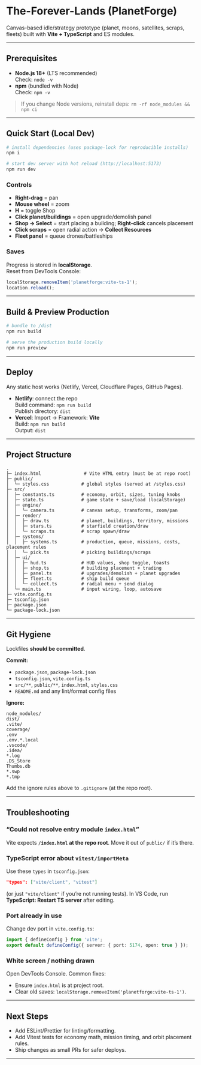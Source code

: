 # The-Forever-Lands (PlanetForge)

Canvas-based idle/strategy prototype (planet, moons, satellites, scraps, fleets) built with **Vite + TypeScript** and ES modules.

---

## Prerequisites

- **Node.js 18+** (LTS recommended)  
  Check: `node -v`
- **npm** (bundled with Node)  
  Check: `npm -v`

> If you change Node versions, reinstall deps: `rm -rf node_modules && npm ci`

---

## Quick Start (Local Dev)

```bash
# install dependencies (uses package-lock for reproducible installs)
npm i

# start dev server with hot reload (http://localhost:5173)
npm run dev
```

### Controls

- **Right-drag** = pan
- **Mouse wheel** = zoom
- **H** = toggle Shop
- **Click planet/buildings** = open upgrade/demolish panel
- **Shop → Select** = start placing a building; **Right-click** cancels placement
- **Click scraps** = open radial action → **Collect Resources**
- **Fleet panel** = queue drones/battleships

### Saves

Progress is stored in **localStorage**.  
Reset from DevTools Console:

```js
localStorage.removeItem('planetforge:vite-ts-1'); 
location.reload();
```

---

## Build & Preview Production

```bash
# bundle to /dist
npm run build

# serve the production build locally
npm run preview
```

---

## Deploy

Any static host works (Netlify, Vercel, Cloudflare Pages, GitHub Pages).

- **Netlify**: connect the repo  
  Build command: `npm run build`  
  Publish directory: `dist`
- **Vercel**: Import → Framework: **Vite**  
  Build: `npm run build`  
  Output: `dist`

---

## Project Structure

```
.
├─ index.html                # Vite HTML entry (must be at repo root)
├─ public/
│  └─ styles.css            # global styles (served at /styles.css)
├─ src/
│  ├─ constants.ts          # economy, orbit, sizes, tuning knobs
│  ├─ state.ts              # game state + save/load (localStorage)
│  ├─ engine/
│  │  └─ camera.ts          # canvas setup, transforms, zoom/pan
│  ├─ render/
│  │  ├─ draw.ts            # planet, buildings, territory, missions
│  │  ├─ stars.ts           # starfield creation/draw
│  │  └─ scraps.ts          # scrap spawn/draw
│  ├─ systems/
│  │  ├─ systems.ts         # production, queue, missions, costs, placement rules
│  │  └─ pick.ts            # picking buildings/scraps
│  ├─ ui/
│  │  ├─ hud.ts             # HUD values, shop toggle, toasts
│  │  ├─ shop.ts            # building placement + trading
│  │  ├─ panel.ts           # upgrades/demolish + planet upgrades
│  │  ├─ fleet.ts           # ship build queue
│  │  └─ collect.ts         # radial menu + send dialog
│  └─ main.ts               # input wiring, loop, autosave
├─ vite.config.ts
├─ tsconfig.json
├─ package.json
└─ package-lock.json
```

---

## Git Hygiene

Lockfiles **should be committed**.

**Commit:**
- `package.json`, `package-lock.json`
- `tsconfig.json`, `vite.config.ts`
- `src/**`, `public/**`, `index.html`, `styles.css`
- `README.md` and any lint/format config files

**Ignore:**
```
node_modules/
dist/
.vite/
coverage/
.env
.env.*.local
.vscode/
.idea/
*.log
.DS_Store
Thumbs.db
*.swp
*.tmp
```

Add the ignore rules above to `.gitignore` (at the repo root).

---

## Troubleshooting

### “Could not resolve entry module `index.html`”
Vite expects **`/index.html` at the repo root**. Move it out of `public/` if it’s there.

### TypeScript error about `vitest/importMeta`
Use these `types` in `tsconfig.json`:
```json
"types": ["vite/client", "vitest"]
```
(or just `"vite/client"` if you’re not running tests). In VS Code, run **TypeScript: Restart TS server** after editing.

### Port already in use
Change dev port in `vite.config.ts`:
```ts
import { defineConfig } from 'vite';
export default defineConfig({ server: { port: 5174, open: true } });
```

### White screen / nothing drawn
Open DevTools Console. Common fixes:
- Ensure `index.html` is at project root.
- Clear old saves: `localStorage.removeItem('planetforge:vite-ts-1')`.

---

## Next Steps

- Add ESLint/Prettier for linting/formatting.
- Add Vitest tests for economy math, mission timing, and orbit placement rules.
- Ship changes as small PRs for safer deploys.

---
